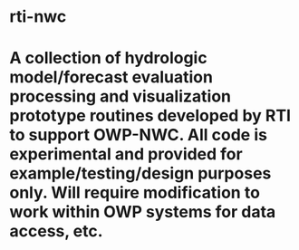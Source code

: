 # rti-nwc
# A collection of hydrologic model/forecast evaluation processing and visualization prototype routines developed by RTI to support OWP-NWC.   All code is experimental and provided for example/testing/design purposes only. Will require modification to work within OWP systems for data access, etc.
